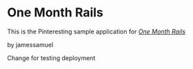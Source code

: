 # One Month Rails

This is the Pinteresting sample application for 
[*One Month Rails*](http://onemonthrails.com)

by jamessamuel

Change for testing deployment